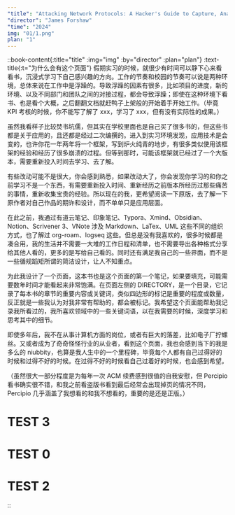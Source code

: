```yaml
---
"title": "Attacking Network Protocols: A Hacker's Guide to Capture, Analysis, and Exploitation"
"director": "James Forshaw"
"time": "2024"
img: "01/1.png"
plan: "1"
---
```


::book-content{:title="title" :img="img" :by="director" :plan="plan"}
:text-title{:t="为什么会有这个页面"}
假期实习的时候，就很少有时间可以静下心来看看书，沉浸式学习下自己感兴趣的方向。工作的节奏和校园的节奏可以说是两种环境，总体来说在工作中是浮躁的。导致浮躁的因素有很多，比如项目的进度，新的环境、以及不同部门和团队之间的对接过程，都会导致浮躁；即使在这种环境下看书、也是看个大概，之后翻翻文档就赶鸭子上架般的开始着手开始工作。（毕竟 KPI 考核的时候，你不能写了解了 xxx，学习了 xxx，但有没有实际性的成果。）

虽然我看样子比较焚书坑儒，但其实在学校里面也是自己买了很多书的，但这些书都是关于应用的，且还都是经过二次编撰的。进入到实习环境发现，应用技术是会变的，也许你花一年两年将一个框架，写到炉火纯青的地步，有很多类似使用该框架的经验和经历了很多崩溃的过程。但等到那时，可能该框架就已经过了一个大版本，需要重新投入时间去学习、去了解。

有些改动可能不是很大，你会感到熟悉，如果改动大了，你会发现你学习的和你之前学习不是一个东西，有需要重新投入时间、重新经历之前版本所经历过那些痛苦的事情，重新收集宝贵的经验。所以现在的我，更希望阅读一下原版，去了解一下原作者对自己作品的期许和设计，而不单单只是应用层面。

在此之前，我通过有道云笔记、印象笔记、Typora、Xmind、Obsidian、Notion、Scrivener 3、VNote 涉及 Markdown、LaTex、UML 这些不同的组织方式，也了解过  org-roam、logseq 这些。但总是没有我喜欢的，很多时候都是凑合用，我的生活并不需要一大堆的工作日程和清单，也不需要导出各种格式分享给其他人看的，更多的是写给自己看的。同时还有满足我自己的一些界面，而不是一些循规蹈矩所谓的简洁设计，让人不知重点。

为此我设计了一个页面，这本书也是这个页面的第一个笔记，如果要填充，可能需要数年时间才能看起来非常饱满。在页面左侧的 DIRECTORY，是一个目录，它记录了每本书的章节的重要内容或关键词，类似四边形的标记是重要的程度或数量，反正就是一些我认为对我非常有帮助的，都会被标记。我希望这个页面能帮助我记录我所看过的，我所喜欢领域中的一些关键词语，以在我需要的时候，深度学习和思考其中的细节。

即使多年后，我不在从事计算机方面的岗位，或者有巨大的落差，比如电子厂拧螺丝。又或者成为了奇奇怪怪行业的从业者，看到这个页面，我也会感到当下的我是多么的 niubbity，也算是我人生中的一个里程碑，毕竟每个人都有自己过得好的时候和过得不好的时候。在过得不好的时候看自己过着好的时候，也会感到希望。

（虽然很大一部分程度是为每年一次 ACM 续费感到很值的自我安慰，但 Percipio 看书确实很不错，和我之前看盗版书看到最后经常会出现掉页的情况不同，Percipio 几乎涵盖了我想看的和我不想看的，重要的是还是正版。）

# TEST 3
# TEST 0
# TEST 2
::
